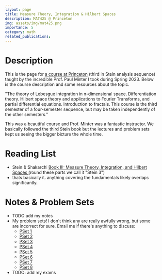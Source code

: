 ```yaml
---
layout: page
title: Measure Theory, Integration & Hilbert Spaces
description: MAT425 @ Princeton
img: assets/img/mat425.png
importance: 5
category: math
related_publications: 
---
```


# Description
This is the page for <a href="https://registrar.princeton.edu/course-offerings/course-details?term=1234&courseid=008172">a course at Princeton</a> (third in Stein analysis sequence) taught by the incredible Prof. Paul Minter I took during Spring 2023. Below is the course description and some resources about the topic.

"The theory of Lebesgue integration in n-dimensional space. Differentiation theory. Hilbert space theory and applications to Fourier Transforms, and partial differential equations. Introduction to fractals. This course is the third semester of a four-semester sequence, but may be taken independently of the other semesters."

This was a beautiful course and Prof. Minter was a fantastic instructor. We basically followed the third Stein book but the lectures and problem sets kept us seeing the bigger bicture the whole time. 

# Reading List
- Stein & Shakarchi <a href="http://www.cmat.edu.uy/~mordecki/courses/medida2013/book.pdf">Book III: Measure Theory, Integration, and Hilbert Spaces </a> (round these parts we call it "Stein 3")
- thats basically it. anything covering the fundamentals likely overlaps significantly.

# Notes & Problem Sets
- TODO add my notes
- My problem sets! I don't think any are really awfully wrong, but some are incorrect for sure. Email me if there's anything to discuss:
    - <a href="/assets/pdf/mat425/ps1.pdf">PSet 1</a>
    - <a href="/assets/pdf/mat425/ps2.pdf">PSet 2</a>
    - <a href="/assets/pdf/mat425/ps3.pdf">PSet 3</a>
    - <a href="/assets/pdf/mat425/ps4.pdf">PSet 4</a>
    - <a href="/assets/pdf/mat425/ps5.pdf">PSet 5</a>
    - <a href="/assets/pdf/mat425/ps6.pdf">PSet 6</a>
    - <a href="/assets/pdf/mat425/ps7.pdf">PSet 7</a>
    - <a href="/assets/pdf/mat425/ps8.pdf">PSet 8</a>
- TODO: add my exams
